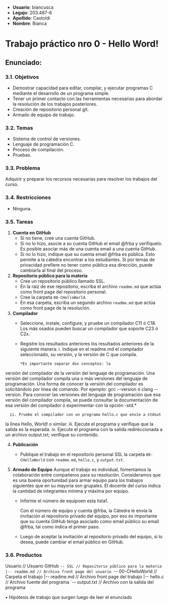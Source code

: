 - **Usuario**: biancusca
- **Legajo**: 203.487-6
- **Apellido**: Castoldi
- **Nombre**: Bianca
# Trabajo práctico nro 0 - Hello Word!
## **Enunciado**:
### 3.1. Objetivos
- Demostrar capacidad para editar, compilar, y ejecutar programas C mediante el desarrollo de un programa simple.
- Tener un primer contacto con las herramientas necesarias para abordar la resolución de los trabajos posteriores.
- Creación de repositorio personal git.
- Armado de equipo de trabajo.

### 3.2. Temas
- Sistema de control de versiones.
- Lenguaje de programación C.
- Proceso de compilación.
- Pruebas.

### 3.3. Problema
Adquirir y preparar los recursos necesarias para resolver los trabajos del curso.

### 3.4. Restricciones
- Ninguna.

### 3.5. Tareas
1. **Cuenta en GitHub**
   - Si no tiene, cree una cuenta GitHub.
   - Si no lo hizo, asocie a su cuenta GitHub el email @frba y verifíquelo. Es
posible asociar más de una cuenta email a una cuenta GitHub.
   - Si no lo hizo, indique que su cuenta email @frba es pública. Esto permite
a la cátedra encontrar a los estudiantes. Si por temas de privacidad
prefiere no tener como pública esa dirección, puede cambiarla al final del
proceso.
2. **Repositorio público para la materia**
   - Cree un repositorio público llamado SSL.
   - En la raíz de ese repositorio, escriba el archivo `readme.md` que actúa como front page del repositorio personal.
   - Cree la carpeta `00-CHelloWorld`.
   - En esa carpeta, escriba un segundo archivo `readme.md` que actúa como front page de la resolución.
3. **Compilador**
   - Seleccione, instale, configure, y pruebe un compilador C11 ó C18. Los
más osados pueden buscar un compilador que soporte C23 ó C2x.
   - Registre los resultados anteriores los resultados anteriores de la siguiente manera:
        i. Indique en el readme.md el compilador seleccionado, su versión, y la
versión de C que compila.

         *Es importante separar dos conceptos: la
versión del compilador de la versión del
lenguaje de programación. Una versión del
compilador compila una o más versiones del
lenguaje de programación.
Una forma de conocer la versión del compilador
es solicitándolo por línea de comando. Por
ejemplo: gcc --version ó clang --version.
Para conocer las versiones del lenguaje de
programación que esa versión del compilador
compila, se puede consultar la documentación
de esa versión del compilador ó experimentar
con la opción -std.*

      ii. Pruebe el compilador con un programa hello.c que envíe a stdout
la línea Hello, World! o similar.
      iii. Ejecute el programa y verifique que la salida es la esperada.
      iv. Ejecute el programa con la salida redireccionada a un archivo
output.txt; verifique su contenido.

4. **Publicación**
   - Publique el trabajo en el repositorio personal SSL la carpeta `00-CHelloWorld` con `readme.md`, `hello.c`, y `output.txt`.
5. **Armado de Equipo**
   Aunque el trabajo es individual, fomentamos la colaboración entre
compañeros para su resolución. Consideramos que es una buena
oportunidad para armar equipo para los trabajos siguientes que en su mayoría
son grupales. El docente del curso indica la cantidad de integrantes mínima
y máxima por equipo.

   - Informe el número de equipoen esta lista1.

     Con el número de equipo y cuenta @frba, la Cátedra le envía la invitación
al repositorio privado del equipo, por eso es importante que su cuenta
GitHub tenga asociado como email público su email @frba, tal como indica
el primer paso.
   - Luego de aceptar la invitación al repositorio privado del equipo, si lo desea,
puede cambiar el email público en GitHub.

### 3.6. Productos
Usuario // Usuario GitHub
`-- SSL // Repositorio público para la materia
 |-- readme.md // Archivo front page del usuario
 `-- 00-CHelloWorld // Carpeta el trabajo
 |-- readme.md // Archivo front page del trabajo
 |-- hello.c // Archivo fuente del programa
 `-- output.txt // Archivo con la salida del programa

• Hipótesis de trabajo que surgen luego de leer el enunciado
